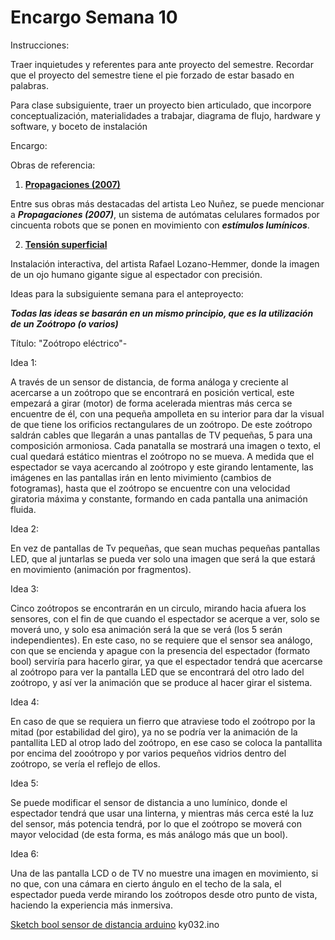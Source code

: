 # Encargo Semana 10

Instrucciones:

Traer inquietudes y referentes para ante proyecto del semestre. Recordar que el proyecto del semestre tiene el pie forzado de estar basado en palabras.

Para clase subsiguiente, traer un proyecto bien articulado, que incorpore conceptualización, materialidades a trabajar, diagrama de flujo, hardware y software, y boceto de instalación

Encargo:

Obras de referencia:

1. [**Propagaciones (2007)**](https://proyectoidis.org/leo-nunez/)

Entre sus obras más destacadas del artista Leo Nuñez, se puede mencionar a ***Propagaciones (2007)***, un sistema de autómatas celulares formados por cincuenta robots que se ponen en movimiento con ***estímulos lumínicos***.

2. [**Tensión superficial**](https://proyectoidis.org/rafael-lozano-hemmer)

Instalación interactiva, del artista Rafael Lozano-Hemmer, donde la imagen de un ojo humano gigante sigue al espectador con precisión. 


Ideas para la subsiguiente semana para el anteproyecto:

***Todas las ideas se basarán en un mismo principio, que es la utilización de un Zoótropo (o varios)***

Título: "Zoótropo eléctrico"-

Idea 1:

A través de un sensor de distancia, de forma análoga y creciente al acercarse a un zoótropo que se encontrará en posición vertical, este empezará a girar (motor) de forma acelerada mientras más cerca se encuentre de él, con una pequeña ampolleta en su interior para dar la visual de que tiene los orificios rectangulares de un zoótropo. De este zoótropo saldrán cables que llegarán a unas pantallas de TV pequeñas, 5 para una composición armoniosa. Cada panatalla se mostrará una imagen o texto, el cual quedará estático mientras el zoótropo no se mueva. A medida que el espectador se vaya acercando al zoótropo y este girando lentamente, las imágenes en las pantallas irán en lento mivimiento (cambios de fotogramas), hasta que el zoótropo se encuentre con una velocidad giratoria máxima y constante, formando en cada pantalla una animación fluida.

Idea 2:

En vez de pantallas de Tv pequeñas, que sean muchas pequeñas pantallas LED, que al juntarlas se pueda ver solo una imagen que será la que estará en movimiento (animación por fragmentos).

Idea 3:

Cinco zoótropos se encontrarán en un circulo, mirando hacia afuera los sensores, con el fin de que cuando el espectador se acerque a ver, solo se moverá uno, y solo esa animación será la que se verá (los 5 serán independientes). En este caso, no se requiere que el sensor sea análogo, con que se encienda y apague con la presencia del espectador (formato bool) serviría para hacerlo girar, ya que el espectador tendrá que acercarse al zoótropo para ver la pantalla LED que se encontrará del otro lado del zoótropo, y así ver la animación que se produce al hacer girar el sistema.

Idea 4:

En caso de que se requiera un fierro que atraviese todo el zoótropo por la mitad (por estabilidad del giro), ya no se podría ver la animación de la pantallita LED al otrop lado del zoótropo, en ese caso se coloca la pantallita por encima del zooótropo y por varios pequeños vidrios dentro del zoótropo, se vería el reflejo de ellos.

Idea 5:

Se puede modificar el sensor de distancia a uno lumínico, donde el espectador tendrá que usar una linterna, y mientras más cerca esté la luz del sensor, más potencia tendrá, por lo que el zoótropo se moverá con mayor velocidad (de esta forma, es más análogo más que un bool).

Idea 6:

Una de las pantalla LCD o de TV no muestre una imagen en movimiento, si no que, con una cámara en cierto ángulo en el techo de la sala, el espectador pueda verde mirando los zoótropos desde otro punto de vista, haciendo la experiencia más inmersiva.

[Sketch bool sensor de distancia arduino](https://github.com/TechKrowd/37in1KitArduino/blob/15beabe79e1089883d381c95c3c52b3e703c4af5/ky032.ino)
ky032.ino
